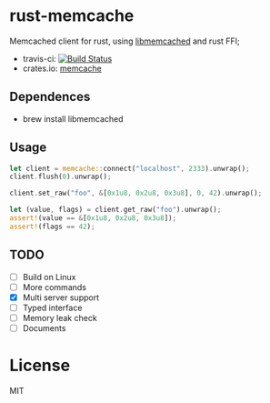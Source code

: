 # rust-memcache

Memcached client for rust, using [libmemcached](http://libmemcached.org/) and rust FFI;

* travis-ci: [![Build Status](https://travis-ci.org/aisk/rust-memcache.svg?branch=master)](https://travis-ci.org/aisk/rust-memcache)
* crates.io: [memcache](https://crates.io/crates/memcache)

## Dependences

- brew install libmemcached

## Usage
```rust
let client = memcache::connect("localhost", 2333).unwrap();
client.flush(0).unwrap();

client.set_raw("foo", &[0x1u8, 0x2u8, 0x3u8], 0, 42).unwrap();

let (value, flags) = client.get_raw("foo").unwrap();
assert!(value == &[0x1u8, 0x2u8, 0x3u8]);
assert!(flags == 42);
```

## TODO

- [ ] Build on Linux
- [ ] More commands
- [x] Multi server support
- [ ] Typed interface
- [ ] Memory leak check
- [ ] Documents

# License

MIT
